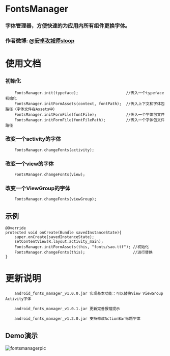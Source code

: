 # FontsManager
### 字体管理器，方便快速的为应用内所有组件更换字体。

### 作者微博: [@安卓攻城师sloop](http://weibo.com/5459430586)

# 使用文档
### 初始化
		FontsManager.init(typeface);                     //传入一个typeface初始化
		FontsManager.initFormAssets(context, fontPath);  //传入上下文和字体包路径（字体文件在Assets中）
		FontsManager.initFormFile(fontFile);             //传入一个字体包文件
		FontsManager.initFormFile(fontFilePath);         //传入一个字体包文件路径
### 改变一个activity的字体
		FontsManager.changeFonts(activity);
### 改变一个view的字体
		FontsManager.changeFonts(view);
### 改变一个ViewGroup的字体
		FontsManager.changeFonts(viewGroup);

## 示例
	@Override
	protected void onCreate(Bundle savedInstanceState){
		super.onCreate(savedInstanceState);
		setContentView(R.layout.activity_main);
		FontsManager.initFormAssets(this, "fonts/sao.ttf");	//初始化
		FontsManager.changeFonts(this);		                //进行替换
	}

# 更新说明

		android_fonts_manager_v1.0.0.jar 实现基本功能：可以替换View ViewGroup Activity字体
		
		android_fonts_manager_v1.0.1.jar 更新完善报错提示
		
		android_fonts_manager_v1.2.0.jar 支持修改ActionBar标题字体


## Demo演示
![fontsmanagerpic](https://github.com/GcsSloop/AndroidFontsManager/blob/master/Pic/fontsmanagerdemo.gif)


  




